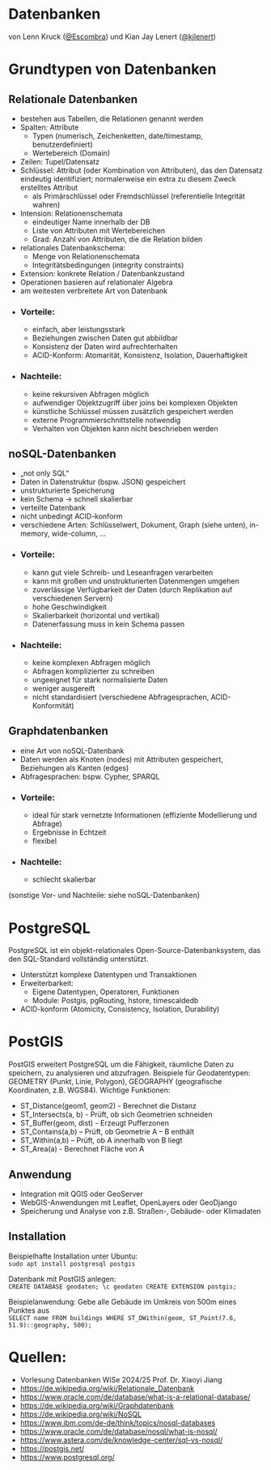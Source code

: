 # Datenbanken
von Lenn Kruck ([@Escombra](https://github.com/Escombra)) und Kian Jay Lenert ([@kjlenert](https://github.com/kjlenert))


# Grundtypen von Datenbanken

## Relationale Datenbanken
- bestehen aus Tabellen, die Relationen genannt werden
- Spalten: Attribute
    - Typen (numerisch, Zeichenketten, date/timestamp, benutzerdefiniert)
    - Wertebereich (Domain)
- Zeilen: Tupel/Datensatz
- Schlüssel: Attribut (oder Kombination von Attributen), das den Datensatz eindeutig identifiziert; normalerweise ein extra zu diesem Zweck erstelltes Attribut 
    - als Primärschlüssel oder Fremdschlüssel (referentielle Integrität wahren)
- Intension: Relationenschemata
    - eindeutiger Name innerhalb der DB
    - Liste von Attributen mit Wertebereichen
    - Grad: Anzahl von Attributen, die die Relation bilden
- relationales Datenbankschema:
    - Menge von Relationenschemata
    - Integritätsbedingungen (integrity constraints)
- Extension: konkrete Relation / Datenbankzustand
- Operationen basieren auf relationaler Algebra
- am weitesten verbreitete Art von Datenbank
- ### Vorteile:
    - einfach, aber leistungsstark
    - Beziehungen zwischen Daten gut abbildbar
    - Konsistenz der Daten wird aufrechterhalten
    - ACID-Konform: Atomarität, Konsistenz, Isolation, Dauerhaftigkeit
- ### Nachteile:
    - keine rekursiven Abfragen möglich
    - aufwendiger Objektzugriff über joins bei komplexen Objekten
    - künstliche Schlüssel müssen zusätzlich gespeichert werden
    - externe Programmierschnittstelle notwendig
    - Verhalten von Objekten kann nicht beschrieben werden

## noSQL-Datenbanken
- „not only SQL“
- Daten in Datenstruktur (bspw. JSON) gespeichert
- unstrukturierte Speicherung
- kein Schema → schnell skalierbar
- verteilte Datenbank
- nicht unbedingt ACID-konform
- verschiedene Arten: Schlüsselwert, Dokument, Graph (siehe unten), in-memory, wide-column, ...
- ### Vorteile:
    - kann gut viele Schreib- und Leseanfragen verarbeiten
    - kann mit großen und unstrukturierten Datenmengen umgehen
    - zuverlässige Verfügbarkeit der Daten (durch Replikation auf verschiedenen Servern)
    - hohe Geschwindigkeit
    - Skalierbarkeit (horizontal und vertikal)
    - Datenerfassung muss in kein Schema passen
- ### Nachteile:
    - keine komplexen Abfragen möglich
    - Abfragen komplizierter zu schreiben
    - ungeeignet für stark normalisierte Daten
    - weniger ausgereift
    - nicht standardisiert (verschiedene Abfragesprachen, ACID-Konformität)

## Graphdatenbanken
- eine Art von noSQL-Datenbank
- Daten werden als Knoten (nodes) mit Attributen gespeichert, Beziehungen als Kanten (edges)
- Abfragesprachen: bspw. Cypher, SPARQL
- ### Vorteile:
    - ideal für stark vernetzte Informationen (effiziente Modellierung und Abfrage) 
    - Ergebnisse in Echtzeit
    - flexibel
- ### Nachteile:
    - schlecht skalierbar   

(sonstige Vor- und Nachteile: siehe noSQL-Datenbanken)



# PostgreSQL
PostgreSQL ist ein objekt-relationales Open-Source-Datenbanksystem, das den SQL-Standard vollständig unterstützt.
- Unterstützt komplexe Datentypen und Transaktionen
- Erweiterbarkeit:
    - Eigene Datentypen, Operatoren, Funktionen
    - Module: Postgis, pgRouting, hstore, timescaldedb
- ACID-konform (Atomicity, Consistency, Isolation, Durability)

# PostGIS
PostGIS erweitert PostgreSQL um die Fähigkeit, räumliche Daten zu speichern, zu analysieren und abzufragen.
Beispiele für Geodatentypen: GEOMETRY (Punkt, Linie, Polygon), GEOGRAPHY  (geografische Koordinaten, z.B. WGS84).
Wichtige Funktionen:
- ST_Distance(geom1, geom2) - Berechnet die Distanz
- ST_Intersects(a, b) - Prüft, ob sich Geometrien schneiden
- ST_Buffer(geom, dist) - Erzeugt Pufferzonen
- ST_Contains(a,b) – Prüft, ob Geometrie A – B enthält
- ST_Within(a,b) – Prüft, ob A innerhalb von B liegt
- ST_Area(a) - Berechnet Fläche von A

## Anwendung
- Integration mit QGIS oder GeoServer
- WebGIS-Anwendungen mit Leaflet, OpenLayers oder GeoDjango
- Speicherung und Analyse von z.B. Straßen-, Gebäude- oder Klimadaten

## Installation
Beispielhafte Installation unter Ubuntu:   
`sudo apt install postgresql postgis` 

Datenbank mit PostGIS anlegen:  
`CREATE DATABASE geodaten;
\c geodaten
CREATE EXTENSION postgis;`  

Beispielanwendung: Gebe alle Gebäude im Umkreis von 500m eines Punktes aus  
`SELECT name
FROM buildings
WHERE ST_DWithin(geom, ST_Point(7.6, 51.9)::geography, 500);`

# Quellen:
- Vorlesung Datenbanken WiSe 2024/25 Prof. Dr. Xiaoyi Jiang
- https://de.wikipedia.org/wiki/Relationale_Datenbank
- https://www.oracle.com/de/database/what-is-a-relational-database/
- https://de.wikipedia.org/wiki/Graphdatenbank
- https://de.wikipedia.org/wiki/NoSQL
- https://www.ibm.com/de-de/think/topics/nosql-databases
- https://www.oracle.com/de/database/nosql/what-is-nosql/
- https://www.astera.com/de/knowledge-center/sql-vs-nosql/
- https://postgis.net/
- https://www.postgresql.org/